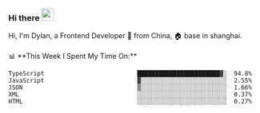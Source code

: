### Hi there <img src="https://media.giphy.com/media/hvRJCLFzcasrR4ia7z/giphy.gif" width="25px">

<!-- ![visitors](https://visitor-badge.glitch.me/badge?page_id=dislfyer.dislfyer) --!>

Hi, I'm Dylan, a Frontend Developer 🚀 from China, 🏠 base in shanghai.
<br/>
<br/>

📊 **This Week I Spent My Time On:**


<!--START_SECTION:waka-->

```text
TypeScript                          ███████████████████████▓░  94.8%
JavaScript                          ▓░░░░░░░░░░░░░░░░░░░░░░░░  2.55%
JSON                                ▒░░░░░░░░░░░░░░░░░░░░░░░░  1.66%
XML                                 ░░░░░░░░░░░░░░░░░░░░░░░░░  0.37%
HTML                                ░░░░░░░░░░░░░░░░░░░░░░░░░  0.27%
```

<!--END_SECTION:waka-->

<!--
**About Me:**
 -->
